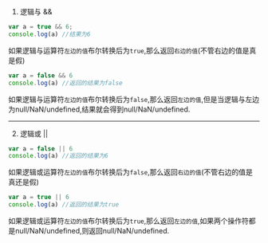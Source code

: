1. 逻辑与 &&
``` js
var a = true && 6;
console.log(a) //结果为6
```
如果逻辑与运算符`左边的值`布尔转换后为`true`,那么返回`右边的值`(不管右边的值是真是假)
``` js
var a = false && 6
console.log(a) //返回的结果为false
```
如果逻辑与运算符`左边的值`布尔转换后为`false`,那么返回`左边的值`,但是当逻辑与左边为null/NaN/undefined,结果就会得到null/NaN/undefined.
***
2. 逻辑或 ||
``` js
var a = false || 6
console.log(a) //返回的结果为6
```
如果逻辑或运算符`左边的值`布尔转换后为`false`,那么返回`右边的值`(不管右边的值是真还是假)
``` js
var a = true || 6
console.log(a) //返回的结果为true
```
如果逻辑或运算符`左边的值`布尔转换后为`true`,那么返回`左边的值`,如果两个操作符都是null/NaN/undefined,则返回null/NaN/undefined.